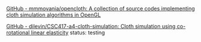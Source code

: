 [GitHub - mmmovania/opencloth: A collection of source codes implementing cloth simulation algorithms in OpenGL](https://github.com/mmmovania/opencloth)

[GitHub - dilevin/CSC417-a4-cloth-simulation: Cloth simulation using co-rotational linear elasticity](https://github.com/dilevin/CSC417-a4-cloth-simulation)
status: testing

